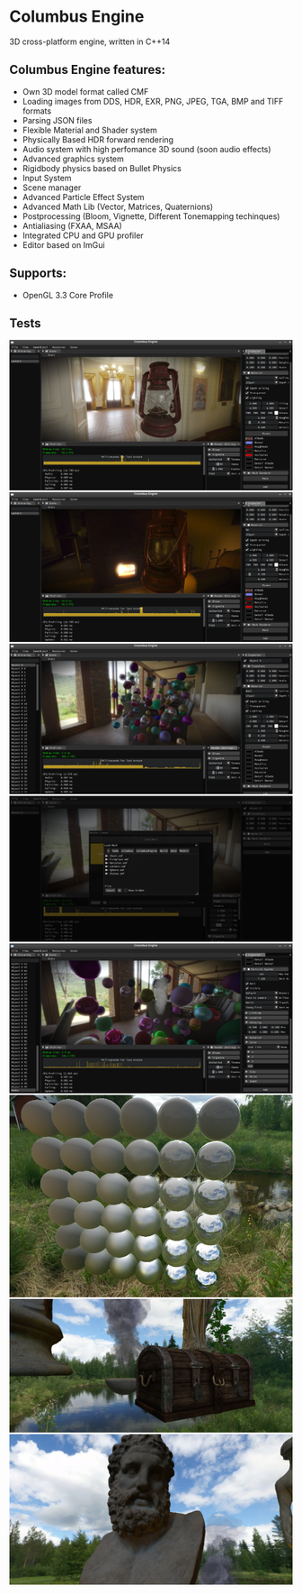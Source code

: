 # Columbus Engine
3D cross-platform engine, written in C++14
## Columbus Engine features:
* Own 3D model format called CMF
* Loading images from DDS, HDR, EXR, PNG, JPEG, TGA, BMP and TIFF formats
* Parsing JSON files
* Flexible Material and Shader system
* Physically Based HDR forward rendering
* Audio system with high perfomance 3D sound (soon audio effects)
* Advanced graphics system
* Rigidbody physics based on Bullet Physics
* Input System
* Scene manager
* Advanced Particle Effect System
* Advanced Math Lib (Vector, Matrices, Quaternions)
* Postprocessing (Bloom, Vignette, Different Tonemapping techinques)
* Antialiasing (FXAA, MSAA)
* Integrated CPU and GPU profiler
* Editor based on ImGui

## Supports:
* OpenGL 3.3 Core Profile

## Tests
![Optional Text](./Tests/1.png)
![Optional Text](./Tests/2.png)
![Optional Text](./Tests/3.png)
![Optional Text](./Tests/4.png)
![Optional Text](./Tests/5.png)
![Optional Text](./Tests/6.png)
![Optional Text](./Tests/7.png)
![Optional Text](./Tests/8.png)
